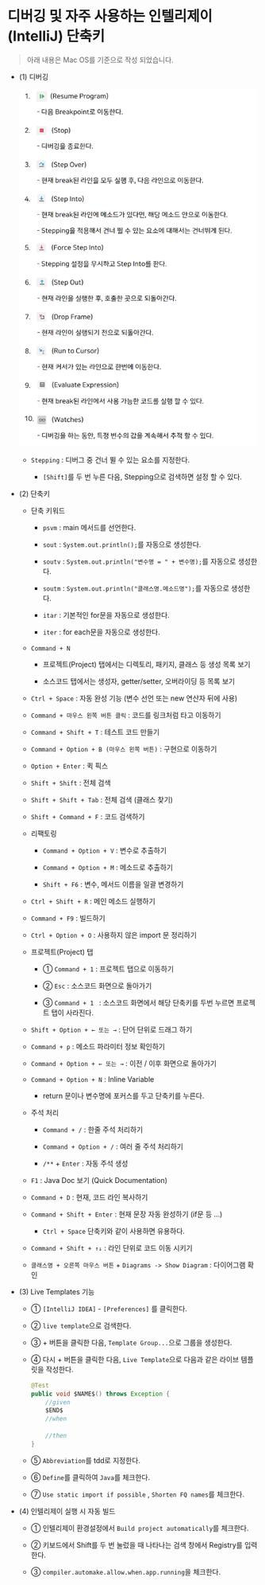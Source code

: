 # 디버깅 및 자주 사용하는 인텔리제이(IntelliJ) 단축키
> 아래 내용은 Mac OS를 기준으로 작성 되었습니다.

* (1) 디버깅

    ![image 1](images/img1.png)
    
    * `Stepping` : 디버그 중 건너 뛸 수 있는 요소를 지정한다.
    
        * `[Shift]`를 두 번 누른 다음, Stepping으로 검색하면 설정 할 수 있다.
    
* (2) 단축키

    * 단축 키워드
    
        * `psvm` : main 메서드를 선언한다.
    
        * `sout` : `System.out.println();`를 자동으로 생성한다.
        
        * `soutv` : `System.out.println("변수명 = " + 변수명);`를 자동으로 생성한다.
    
        * `soutm` : `System.out.println("클래스명.메소드명");`를 자동으로 생성한다.
        
        * `itar` : 기본적인 for문을 자동으로 생성한다.
        
        * `iter` : for each문을 자동으로 생성한다.
        
    * `Command + N`
    
        * 프로젝트(Project) 탭에서는 디렉토리, 패키지, 클래스 등 생성 목록 보기
    
        * 소스코드 탭에서는 생성자, getter/setter, 오버라이딩 등 목록 보기
    
    * `Ctrl + Space` : 자동 완성 기능 (변수 선언 또는 new 연산자 뒤에 사용)
    
    * `Command + 마우스 왼쪽 버튼 클릭` : 코드를 링크처럼 타고 이동하기
    
    * `Command + Shift + T` : 테스트 코드 만들기
    
    * `Command + Option + B (마우스 왼쪽 버튼)` : 구현으로 이동하기
    
    * `Option + Enter` : 퀵 픽스
    
    * `Shift + Shift` : 전체 검색
    
    * `Shift + Shift + Tab` : 전체 검색 (클래스 찾기)
    
    * `Shift + Command + F` : 코드 검색하기
    
    * 리팩토링
    
        * `Command + Option + V` : 변수로 추출하기
        
        * `Command + Option + M` : 메소드로 추출하기
        
        * `Shift + F6` : 변수, 메서드 이름을 일괄 변경하기
        
    * `Ctrl + Shift + R` : 메인 메소드 실행하기
    
    * `Command + F9` : 빌드하기
    
    * `Ctrl + Option + O` : 사용하지 않은 import 문 정리하기
    
    * 프로젝트(Project) 탭
    
        * ① `Command + 1` : 프로젝트 탭으로 이동하기
    
        * ② `Esc` : 소스코드 화면으로 돌아가기
    
        * ③ `Command + 1 ` : 소스코드 화면에서 해당 단축키를 두번 누르면 프로젝트 탭이 사라진다.
    
    * `Shift + Option + ← 또는 →` : 단어 단위로 드래그 하기
    
    * `Command + p` : 메소드 파라미터 정보 확인하기
    
    * `Command + Option + ← 또는 →` : 이전 / 이후 화면으로 돌아가기
    
    * `Command + Option + N` : Inline Variable
    
        * return 문이나 변수명에 포커스를 두고 단축키를 누른다.
    
    * 주석 처리
    
        * `Command + /` : 한줄 주석 처리하기 
        
        * `Command + Option + /` : 여러 줄 주석 처리하기
    
        * `/**` + `Enter` : 자동 주석 생성
    
    * `F1` : Java Doc 보기 (Quick Documentation)
    
    * `Command + D` : 현재, 코드 라인 복사하기
    
    * `Command + Shift + Enter` : 현재 문장 자동 완성하기 (if문 등 ...)
    
        * `Ctrl + Space` 단축키와 같이 사용하면 유용하다.
    
    * `Command + Shift + ↑↓` : 라인 단위로 코드 이동 시키기
    
    * `클래스명 + 오른쪽 마우스 버튼` + `Diagrams -> Show Diagram` : 다이어그램 확인

* (3) Live Templates 기능

    * ① `[IntelliJ IDEA]` - `[Preferences]` 를 클릭한다.
    
    * ② `live template`으로 검색한다.
    
    * ③ + 버튼을 클릭한 다음, `Template Group...`으로 그룹을 생성한다.
    
    * ④ 다시 + 버튼을 클릭한 다음, `Live Template`으로 다음과 같은 라이브 템플릿을 작성한다.
    
        ```java
        @Test
        public void $NAME$() throws Exception {
            //given
            $END$
            //when
            
            //then
        }
        ```
    
    * ⑤ `Abbreviation`를 tdd로 지정한다.
      
    * ⑥ `Define`를 클릭하여 `Java`를 체크한다.

    * ⑦ `Use static import if possible` , `Shorten FQ names`를 체크한다.

* (4) 인텔리제이 실행 시 자동 빌드

    * ① 인텔리제이 환경설정에서 `Build project automatically`를 체크한다.
    
    * ② 키보드에서 Shift를 두 번 눌렀을 때 나타나는 검색 창에서 Registry를 입력한다.
    
    * ③ `compiler.automake.allow.when.app.running`을 체크한다.